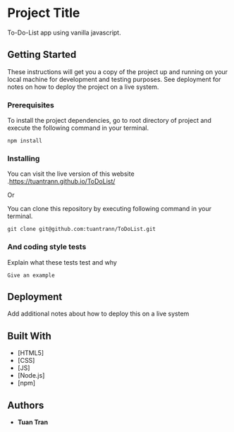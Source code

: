 # Project Title

To-Do-List app using vanilla javascript.

## Getting Started

These instructions will get you a copy of the project up and running on your local machine for development and testing purposes. See deployment for notes on how to deploy the project on a live system.

### Prerequisites

To install the project dependencies, go to root directory of project and execute the following command in your terminal.

```
npm install
```

### Installing

You can visit the live version of this website .https://tuantrann.github.io/ToDoList/

Or

You can clone this repository by executing following command in your terminal.

```
git clone git@github.com:tuantrann/ToDoList.git
```


### And coding style tests

Explain what these tests test and why

```
Give an example
```

## Deployment

Add additional notes about how to deploy this on a live system

## Built With

* [HTML5]
* [CSS]
* [JS]
* [Node.js]
* [npm]


## Authors

* **Tuan Tran** 


